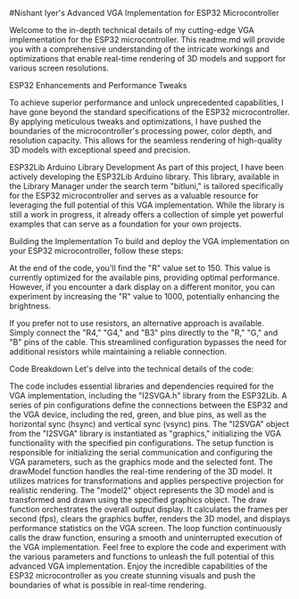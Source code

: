 ﻿#Nishant Iyer's Advanced VGA Implementation for ESP32 Microcontroller

Welcome to the in-depth technical details of my cutting-edge VGA implementation for the ESP32 microcontroller. This readme.md will provide you with a comprehensive understanding of the intricate workings and optimizations that enable real-time rendering of 3D models and support for various screen resolutions.

ESP32 Enhancements and Performance Tweaks

To achieve superior performance and unlock unprecedented capabilities, I have gone beyond the standard specifications of the ESP32 microcontroller. By applying meticulous tweaks and optimizations, I have pushed the boundaries of the microcontroller's processing power, color depth, and resolution capacity. This allows for the seamless rendering of high-quality 3D models with exceptional speed and precision.

ESP32Lib Arduino Library Development
As part of this project, I have been actively developing the ESP32Lib Arduino library. This library, available in the Library Manager under the search term "bitluni," is tailored specifically for the ESP32 microcontroller and serves as a valuable resource for leveraging the full potential of this VGA implementation. While the library is still a work in progress, it already offers a collection of simple yet powerful examples that can serve as a foundation for your own projects.

Building the Implementation
To build and deploy the VGA implementation on your ESP32 microcontroller, follow these steps:

At the end of the code, you'll find the "R" value set to 150. This value is currently optimized for the available pins, providing optimal performance. However, if you encounter a dark display on a different monitor, you can experiment by increasing the "R" value to 1000, potentially enhancing the brightness.

If you prefer not to use resistors, an alternative approach is available. Simply connect the "R4," "G4," and "B3" pins directly to the "R," "G," and "B" pins of the cable. This streamlined configuration bypasses the need for additional resistors while maintaining a reliable connection.

Code Breakdown
Let's delve into the technical details of the code:

The code includes essential libraries and dependencies required for the VGA implementation, including the "I2SVGA.h" library from the ESP32Lib.
A series of pin configurations define the connections between the ESP32 and the VGA device, including the red, green, and blue pins, as well as the horizontal sync (hsync) and vertical sync (vsync) pins.
The "I2SVGA" object from the "I2SVGA" library is instantiated as "graphics," initializing the VGA functionality with the specified pin configurations.
The setup function is responsible for initializing the serial communication and configuring the VGA parameters, such as the graphics mode and the selected font.
The drawModel function handles the real-time rendering of the 3D model. It utilizes matrices for transformations and applies perspective projection for realistic rendering. The "model2" object represents the 3D model and is transformed and drawn using the specified graphics object.
The draw function orchestrates the overall output display. It calculates the frames per second (fps), clears the graphics buffer, renders the 3D model, and displays performance statistics on the VGA screen.
The loop function continuously calls the draw function, ensuring a smooth and uninterrupted execution of the VGA implementation.
Feel free to explore the code and experiment with the various parameters and functions to unleash the full potential of this advanced VGA implementation. Enjoy the incredible capabilities of the ESP32 microcontroller as you create stunning visuals and push the boundaries of what is possible in real-time rendering.
